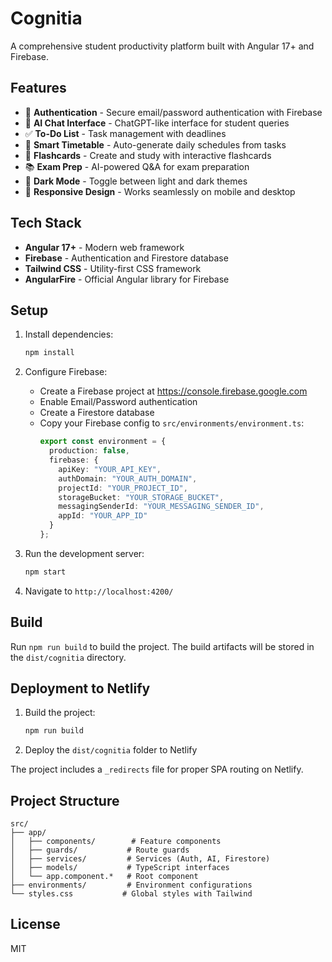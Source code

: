 # Cognitia

A comprehensive student productivity platform built with Angular 17+ and Firebase.

## Features

- 🔐 **Authentication** - Secure email/password authentication with Firebase
- 💬 **AI Chat Interface** - ChatGPT-like interface for student queries
- ✅ **To-Do List** - Task management with deadlines
- 📅 **Smart Timetable** - Auto-generate daily schedules from tasks
- 🎴 **Flashcards** - Create and study with interactive flashcards
- 📚 **Exam Prep** - AI-powered Q&A for exam preparation
- 🌙 **Dark Mode** - Toggle between light and dark themes
- 📱 **Responsive Design** - Works seamlessly on mobile and desktop

## Tech Stack

- **Angular 17+** - Modern web framework
- **Firebase** - Authentication and Firestore database
- **Tailwind CSS** - Utility-first CSS framework
- **AngularFire** - Official Angular library for Firebase

## Setup

1. Install dependencies:
   ```bash
   npm install
   ```

2. Configure Firebase:
   - Create a Firebase project at https://console.firebase.google.com
   - Enable Email/Password authentication
   - Create a Firestore database
   - Copy your Firebase config to `src/environments/environment.ts`:
     ```typescript
     export const environment = {
       production: false,
       firebase: {
         apiKey: "YOUR_API_KEY",
         authDomain: "YOUR_AUTH_DOMAIN",
         projectId: "YOUR_PROJECT_ID",
         storageBucket: "YOUR_STORAGE_BUCKET",
         messagingSenderId: "YOUR_MESSAGING_SENDER_ID",
         appId: "YOUR_APP_ID"
       }
     };
     ```

3. Run the development server:
   ```bash
   npm start
   ```

4. Navigate to `http://localhost:4200/`

## Build

Run `npm run build` to build the project. The build artifacts will be stored in the `dist/cognitia` directory.

## Deployment to Netlify

1. Build the project:
   ```bash
   npm run build
   ```

2. Deploy the `dist/cognitia` folder to Netlify

The project includes a `_redirects` file for proper SPA routing on Netlify.

## Project Structure

```
src/
├── app/
│   ├── components/        # Feature components
│   ├── guards/           # Route guards
│   ├── services/         # Services (Auth, AI, Firestore)
│   ├── models/           # TypeScript interfaces
│   └── app.component.*   # Root component
├── environments/         # Environment configurations
└── styles.css           # Global styles with Tailwind
```

## License

MIT
